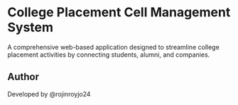 # College Placement Cell Management System

A comprehensive web-based application designed to streamline college placement activities by connecting students, alumni, and companies.

## Author

Developed by @rojinroyjo24
